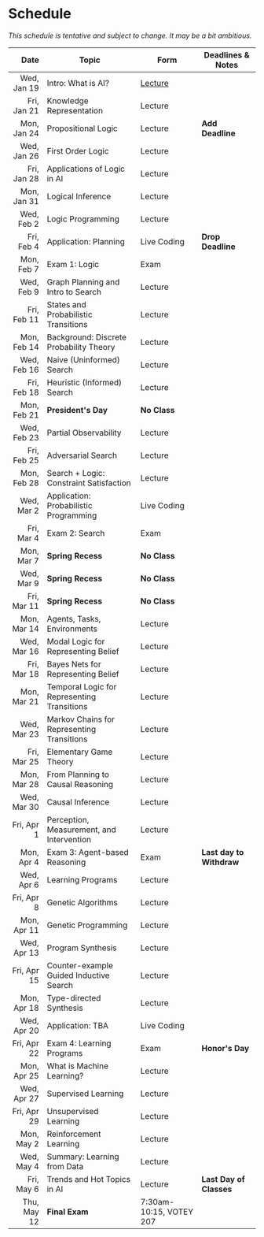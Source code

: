 # Schedule

_This schedule is tentative and subject to change. It may be a bit ambitious._

| Date  | Topic  | Form  |  Deadlines & Notes |
|---:|---|---|---|
| Wed, Jan 19 | Intro: What is AI? | [Lecture](lectures/Lec1_Intro_AI.pdf) | |
| Fri, Jan 21 | Knowledge Representation | Lecture | |
| Mon, Jan 24 | Propositional Logic | Lecture | **Add Deadline**<br/> |
| Wed, Jan 26 | First Order Logic | Lecture | |
| Fri, Jan 28 | Applications of Logic in AI  | Lecture | |
| Mon, Jan 31 | Logical Inference | Lecture | |
| Wed, Feb 2  | Logic Programming | Lecture | |
| Fri, Feb 4  | Application: Planning | Live Coding | **Drop Deadline** |
| Mon, Feb 7  | Exam 1: Logic | Exam | |
| Wed, Feb 9  | Graph Planning and Intro to Search | Lecture | |
| Fri, Feb 11 | States and Probabilistic Transitions | Lecture ||
| Mon, Feb 14 | Background: Discrete Probability Theory | Lecture ||
| Wed, Feb 16 | Naive (Uninformed) Search | Lecture || 
| Fri, Feb 18 | Heuristic (Informed) Search | Lecture || 
| Mon, Feb 21 | **President's Day** | **No Class** | |
| Wed, Feb 23 | Partial Observability | Lecture || 
| Fri, Feb 25 | Adversarial Search | Lecture || 
| Mon, Feb 28 | Search + Logic: Constraint Satisfaction | Lecture || 
| Wed, Mar 2  | Application: Probabilistic Programming | Live Coding ||
| Fri, Mar 4  | Exam 2: Search | Exam || 
| Mon, Mar 7  | **Spring Recess** | **No Class** ||
| Wed, Mar 9  | **Spring Recess** | **No Class** ||
| Fri, Mar 11 | **Spring Recess** | **No Class** ||
| Mon, Mar 14 | Agents, Tasks, Environments | Lecture || 
| Wed, Mar 16 | Modal Logic for Representing Belief | Lecture ||
| Fri, Mar 18 | Bayes Nets for Representing Belief | Lecture ||
| Mon, Mar 21 | Temporal Logic for Representing Transitions | Lecture ||
| Wed, Mar 23 | Markov Chains for Representing Transitions | Lecture ||
| Fri, Mar 25 | Elementary Game Theory | Lecture ||
| Mon, Mar 28 | From Planning to Causal Reasoning | Lecture ||
| Wed, Mar 30 | Causal Inference | Lecture ||
| Fri, Apr 1  | Perception, Measurement, and Intervention | Lecture ||
| Mon, Apr 4  | Exam 3: Agent-based Reasoning | Exam | **Last day to Withdraw** |
| Wed, Apr 6  | Learning Programs | Lecture ||
| Fri, Apr 8  | Genetic Algorithms | Lecture ||
| Mon, Apr 11 | Genetic Programming | Lecture ||
| Wed, Apr 13 | Program Synthesis | Lecture ||
| Fri, Apr 15 | Counter-example Guided Inductive Search | Lecture ||
| Mon, Apr 18 | Type-directed Synthesis | Lecture ||
| Wed, Apr 20 | Application: TBA | Live Coding ||
| Fri, Apr 22 | Exam 4: Learning Programs | Exam | **Honor's Day** |
| Mon, Apr 25 | What is Machine Learning? | Lecture | 
| Wed, Apr 27 | Supervised Learning | Lecture |
| Fri, Apr 29 | Unsupervised Learning | Lecture |
| Mon, May 2  | Reinforcement Learning | Lecture |
| Wed, May 4  | Summary: Learning from Data | Lecture 
| Fri, May 6  | Trends and Hot Topics in AI | Lecture | **Last Day of Classes** |
| Thu, May 12 | **Final Exam** | 7:30am-10:15, VOTEY 207 |